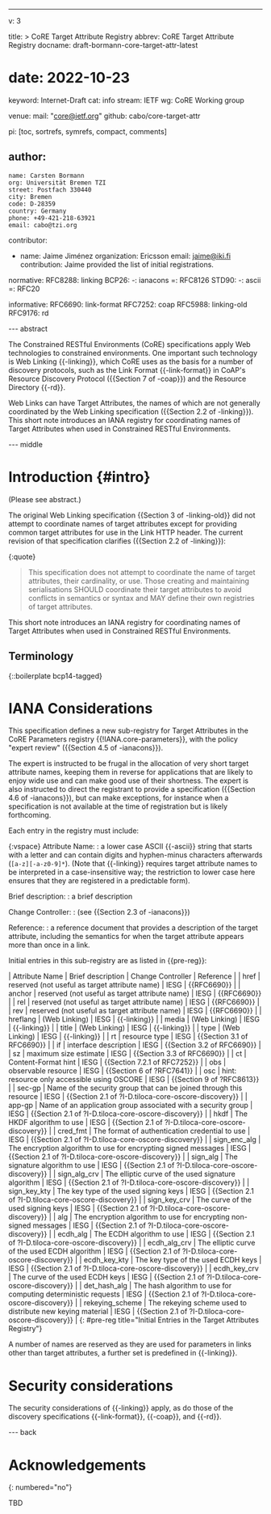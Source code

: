 ---
v: 3

title: >
  CoRE Target Attribute Registry
abbrev: CoRE Target Attribute Registry
docname: draft-bormann-core-target-attr-latest
# date: 2022-10-23

keyword: Internet-Draft
cat: info
stream: IETF
wg: CoRE Working group

venue:
  mail: "core@ietf.org"
  github: cabo/core-target-attr

pi: [toc, sortrefs, symrefs, compact, comments]

author:
  -
    name: Carsten Bormann
    org: Universität Bremen TZI
    street: Postfach 330440
    city: Bremen
    code: D-28359
    country: Germany
    phone: +49-421-218-63921
    email: cabo@tzi.org

contributor:
- name: Jaime Jiménez
  organization: Ericsson
  email: jaime@iki.fi
  contribution: Jaime provided the list of initial registrations.

normative:
  RFC8288: linking
  BCP26:
    -: ianacons
    =: RFC8126
  STD90:
    -: ascii
    =: RFC20

informative:
  RFC6690: link-format
  RFC7252: coap
  RFC5988: linking-old
  RFC9176: rd

--- abstract

The Constrained RESTful Environments (CoRE) specifications apply Web
technologies to constrained environments.
One important such technology is Web Linking {{-linking}}, which CoRE
uses as the basis for a number of discovery protocols, such as the
Link Format {{-link-format}} in CoAP's Resource Discovery Protocol ({{Section 7
of -coap}}) and the Resource Directory {{-rd}}.

Web Links can have Target Attributes, the names of which are not
generally coordinated by the Web Linking specification ({{Section 2.2 of -linking}}).
This short note introduces an IANA registry for coordinating names of Target
Attributes when used in Constrained RESTful Environments.

--- middle

Introduction        {#intro}
============

(Please see abstract.)

The original Web Linking specification {{Section 3 of -linking-old}} did not attempt
to coordinate names of target attributes except for providing common
target attributes for use in the Link HTTP header.
The current revision of that specification clarifies ({{Section 2.2 of -linking}}):

{:quote}
>    This specification does not attempt to coordinate the name of target
   attributes, their cardinality, or use.  Those creating and
   maintaining serialisations SHOULD coordinate their target attributes
   to avoid conflicts in semantics or syntax and MAY define their own
   registries of target attributes.

This short note introduces an IANA registry for coordinating names of Target
Attributes when used in Constrained RESTful Environments.

Terminology
-----------

{::boilerplate bcp14-tagged}

IANA Considerations
===================

This specification defines a new sub-registry for Target Attributes in
the CoRE Parameters registry {{!IANA.core-parameters}}, with the policy
"expert review" ({{Section 4.5 of -ianacons}}).

The expert is instructed to be frugal in the allocation of very short
target attribute names, keeping them in reverse for applications that
are likely to enjoy wide use and can make good use of their shortness.
The expert is also instructed to direct the registrant to provide a
specification ({{Section 4.6 of -ianacons}}), but can make exceptions,
for instance when a specification is not available at the time of
registration but is likely forthcoming.

Each entry in the registry must include:

{:vspace}
Attribute Name:
: a lower case ASCII {{-ascii}} string that starts with a letter and can
  contain digits and hyphen-minus characters afterwards
  (`[a-z][-a-z0-9]*`).
  (Note that {{-linking}} requires target attribute names to be
  interpreted in a case-insensitive way; the restriction to lower case
  here ensures that they are registered in a predictable form).

Brief description:
: a brief description

Change Controller:
: (see {{Section 2.3 of -ianacons}})

Reference:
: a reference document that provides a description of the target
  attribute, including the semantics for when the target attribute
  appears more than once in a link.


Initial entries in this sub-registry are as listed in {{pre-reg}}:

| Attribute  Name | Brief description                                                                                          | Change Controller | Reference                                            |
| href            | reserved (not useful as target attribute name)                                                             | IESG              | {{RFC6690}}                                          |
| anchor          | reserved (not useful as target attribute name)                                                             | IESG              | {{RFC6690}}                                          |
| rel             | reserved (not useful as target attribute name)                                                             | IESG              | {{RFC6690}}                                          |
| rev             | reserved (not useful as target attribute name)                                                             | IESG              | {{RFC6690}}                                          |
| hreflang        | (Web Linking)                                                                                              | IESG              | {{-linking}}                                         |
| media           | (Web Linking)                                                                                              | IESG              | {{-linking}}                                         |
| title           | (Web Linking)                                                                                              | IESG              | {{-linking}}                                         |
| type            | (Web Linking)                                                                                              | IESG              | {{-linking}}                                         |
| rt              | resource type                                                                                              | IESG              | {{Section 3.1 of RFC6690}}                           |
| if              | interface description                                                                                      | IESG              | {{Section 3.2 of RFC6690}}                           |
| sz              | maximum size estimate                                                                                      | IESG              | {{Section 3.3 of RFC6690}}                           |
| ct              | Content-Format hint                                                                                        | IESG              | {{Section 7.2.1 of RFC7252}}                         |
| obs             | observable resource                                                                                        | IESG              | {{Section 6 of ?RFC7641}}                            |
| osc             | hint: resource only accessible using OSCORE                                                                | IESG              | {{Section 9 of ?RFC8613}}                            |
| sec-gp          | Name of the security group that can be joined through this resource                                        | IESG              | {{Section 2.1 of ?I-D.tiloca-core-oscore-discovery}} |
| app-gp          | Name of an application group associated with a security group                                              | IESG              | {{Section 2.1 of ?I-D.tiloca-core-oscore-discovery}} |
| hkdf            | The HKDF algorithm to use                                                                                  | IESG              | {{Section 2.1 of ?I-D.tiloca-core-oscore-discovery}} |
| cred_fmt        | The format of authentication credential to use                                                             | IESG              | {{Section 2.1 of ?I-D.tiloca-core-oscore-discovery}} |
| sign_enc_alg    | The encryption algorithm to use for encrypting signed messages                                             | IESG              | {{Section 2.1 of ?I-D.tiloca-core-oscore-discovery}} |
| sign_alg        | The signature algorithm to use                                                                             | IESG              | {{Section 2.1 of ?I-D.tiloca-core-oscore-discovery}} |
| sign_alg_crv    | The elliptic curve of the used signature algorithm                                                         | IESG              | {{Section 2.1 of ?I-D.tiloca-core-oscore-discovery}} |
| sign_key_kty    | The key type of the used signing keys                                                                      | IESG              | {{Section 2.1 of ?I-D.tiloca-core-oscore-discovery}} |
| sign_key_crv    | The curve of the used signing keys                                                                         | IESG              | {{Section 2.1 of ?I-D.tiloca-core-oscore-discovery}} |
| alg             | The encryption algorithm to use for encrypting non-signed messages                                         | IESG              | {{Section 2.1 of ?I-D.tiloca-core-oscore-discovery}} |
| ecdh_alg        | The ECDH algorithm to use                                                                                  | IESG              | {{Section 2.1 of ?I-D.tiloca-core-oscore-discovery}} |
| ecdh_alg_crv    | The elliptic curve of the used ECDH algorithm                                                              | IESG              | {{Section 2.1 of ?I-D.tiloca-core-oscore-discovery}} |
| ecdh_key_kty    | The key type of the used ECDH keys                                                                         | IESG              | {{Section 2.1 of ?I-D.tiloca-core-oscore-discovery}} |
| ecdh_key_crv    | The curve of the used ECDH keys                                                                            | IESG              | {{Section 2.1 of ?I-D.tiloca-core-oscore-discovery}} |
| det_hash_alg    | The hash algorithm to use for computing deterministic requests                                             | IESG              | {{Section 2.1 of ?I-D.tiloca-core-oscore-discovery}} |
| rekeying_scheme | The rekeying scheme used to distribute new keying material                                                 | IESG              | {{Section 2.1 of ?I-D.tiloca-core-oscore-discovery}} |
{: #pre-reg title="Initial Entries in the Target Attributes Registry"}

A number of names are reserved as they are used for parameters in
links other than target attributes, a further set is predefined in
{{-linking}}.


Security considerations
=======================

The security considerations of {{-linking}} apply, as do those of the
discovery specifications {{-link-format}}, {{-coap}}, and {{-rd}}.

--- back

Acknowledgements
================
{: numbered="no"}

TBD
